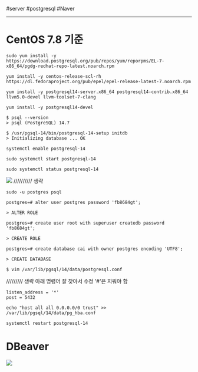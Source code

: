 #server #postgresql #Naver

---
# CentOS 7.8 기준

```
sudo yum install -y https://download.postgresql.org/pub/repos/yum/reporpms/EL-7-x86_64/pgdg-redhat-repo-latest.noarch.rpm
```

```
yum install -y centos-release-scl-rh https://dl.fedoraproject.org/pub/epel/epel-release-latest-7.noarch.rpm
```

```
yum install -y postgresql14-server.x86_64 postgresql14-contrib.x86_64 llvm5.0-devel llvm-toolset-7-clang
```

```
yum install -y postgresql14-devel 
```

```
$ psql --version
> psql (PostgreSQL) 14.7
```

```
$ /usr/pgsql-14/bin/postgresql-14-setup initdb
> Initializing database ... OK
```

```
systemctl enable postgresql-14
```

```
sudo systemctl start postgresql-14
```

```
sudo systemctl status postgresql-14
```

![](https://i.imgur.com/b1dvfho.jpg)
////////// 생략
```
sudo -u postgres psql
```

```
postgres=# alter user postgres password 'fb8684gt';

> ALTER ROLE

postgres=# create user root with superuser createdb password 'fb8684gt';

> CREATE ROLE

postgres=# create database cai with owner postgres encoding 'UTF8';

> CREATE DATABASE
```

```
$ vim /var/lib/pgsql/14/data/postgresql.conf
```
///////// 생략
아래 명령어 잘 찾아서 수정 '#'은 지워야 함
```
listen_address = '*'
post = 5432
```

```
echo "host all all 0.0.0.0/0 trust" >> /var/lib/pgsql/14/data/pg_hba.conf
```

```
systemctl restart postgresql-14
```

# DBeaver
![](https://i.imgur.com/uVml2kY.png)
